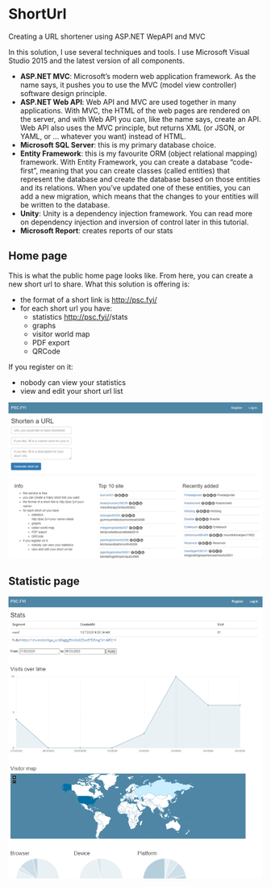 # ShortUrl
Creating a URL shortener using ASP.NET WepAPI and MVC

In this solution, I use several techniques and tools. I use Microsoft Visual Studio 2015 and the latest version of all components.

- **ASP.NET MVC**: Microsoft’s modern web application framework. As the name says, it pushes you to use the MVC (model view controller) software design principle.
- **ASP.NET Web API**: Web API and MVC are used together in many applications. With MVC, the HTML of the web pages are rendered on the server, and with Web API you can, like the name says, create an API. Web API also uses the MVC principle, but returns XML (or JSON, or YAML, or … whatever you want) instead of HTML.
- **Microsoft SQL Server**: this is my primary database choice.
- **Entity Framework**: this is my favourite ORM (object relational mapping) framework. With Entity Framework, you can create a database “code-first”, meaning that you can create classes (called entities) that represent the database and create the database based on those entities and its relations. When you’ve updated one of these entities, you can add a new migration, which means that the changes to your entities will be written to the database.
- **Unity**: Unity is a dependency injection framework. You can read more on dependency injection and inversion of control later in this tutorial.
- **Microsoft Report**: creates reports of our stats

## Home page
This is what the public home page looks like. From here, you can create a new short url to share. What this solution is offering is:

- the format of a short link is http://psc.fyi/<your name>
- for each short url you have:
    - statistics http://psc.fyi/<your name>/stats
    - graphs
    - visitor world map
    - PDF export
    - QRCode

If you register on it:
- nobody can view your statistics
- view and edit your short url list

![Short Url Home Page](https://github.com/erossini/ShortUrl/blob/master/homepage.png)

## Statistic page

![Statistic page](https://github.com/erossini/ShortUrl/blob/master/image.png)
